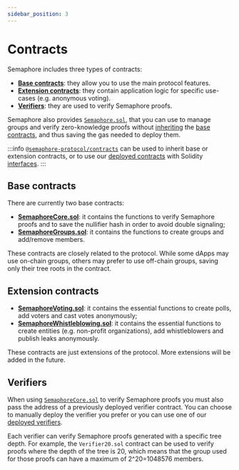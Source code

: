 ```yaml
---
sidebar_position: 3
---
```


# Contracts

Semaphore includes three types of contracts:

-   [**Base contracts**](https://github.com/semaphore-protocol/semaphore/tree/main/contracts/base): they allow you to use the main protocol features.
-   [**Extension contracts**](https://github.com/semaphore-protocol/semaphore/tree/main/contracts/extensions): they contain application logic for specific use-cases (e.g. anonymous voting).
-   [**Verifiers**](https://github.com/semaphore-protocol/semaphore/tree/main/contracts/verifiers): they are used to verify Semaphore proofs.

Semaphore also provides [`Semaphore.sol`](https://github.com/semaphore-protocol/semaphore/blob/main/contracts/Semaphore.sol), that you can use to manage groups and verify zero-knowledge proofs without [inheriting](https://docs.soliditylang.org/en/v0.8.14/contracts.html#inheritance) the [base contracts](/docs/technical-reference/contracts#base-contracts), and thus saving the gas needed to deploy them.

:::info
[`@semaphore-protocol/contracts`](https://www.npmjs.com/package/@semaphore-protocol/contracts) can be used to inherit base or extension contracts, or to use our [deployed contracts](/docs/deployed-contracts) with Solidity [interfaces](https://github.com/semaphore-protocol/semaphore/tree/main/contracts/interfaces).
:::

## Base contracts

There are currently two base contracts:

-   [**SemaphoreCore.sol**](https://github.com/semaphore-protocol/semaphore/blob/main/contracts/base/SemaphoreCore.sol): it contains the functions to verify Semaphore proofs and to save the nullifier hash in order to avoid double signaling;
-   [**SemaphoreGroups.sol**](https://github.com/semaphore-protocol/semaphore/blob/main/contracts/base/SemaphoreGroups.sol): it contains the functions to create groups and add/remove members.

These contracts are closely related to the protocol. While some dApps may use on-chain groups, others may prefer to use off-chain groups, saving only their tree roots in the contract.

## Extension contracts

-   [**SemaphoreVoting.sol**](https://github.com/semaphore-protocol/semaphore/blob/main/contracts/extensions/SemaphoreVoting.sol): it contains the essential functions to create polls, add voters and cast votes anonymously;
-   [**SemaphoreWhistleblowing.sol**](https://github.com/semaphore-protocol/semaphore/blob/main/contracts/extensions/SemaphoreWhistleblowing.sol): it contains the essential functions to create entities (e.g. non-profit organizations), add whistleblowers and publish leaks anonymously.

These contracts are just extensions of the protocol. More extensions will be added in the future.

## Verifiers

When using [`SemaphoreCore.sol`](https://github.com/semaphore-protocol/semaphore/blob/main/contracts/base/SemaphoreCore.sol) to verify Semaphore proofs you must also pass the address of a previously deployed verifier contract. You can choose to manually deploy the verifier you prefer or you can use one of our [deployed verifiers](/docs/deployed-contracts#verifiers).

Each verifier can verify Semaphore proofs generated with a specific tree depth. For example, the `Verifier20.sol` contract can be used to verify proofs where the depth of the tree is 20, which means that the group used for those proofs can have a maximum of 2^20=1048576 members.
